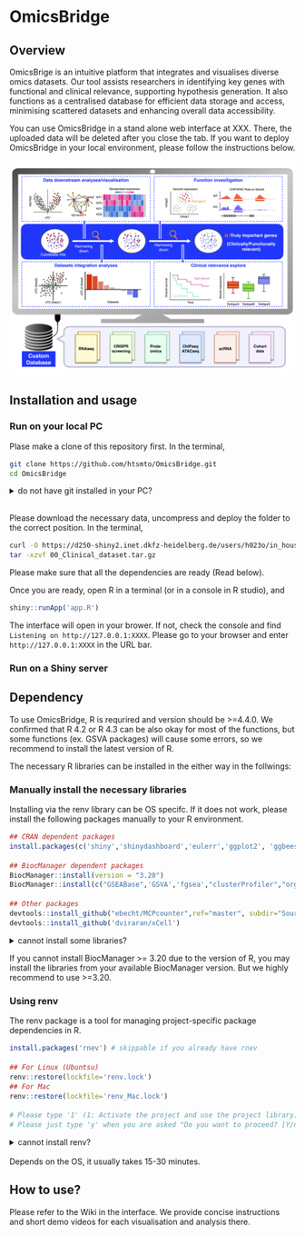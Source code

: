 # OmicsBridge

## Overview

OmicsBrige is an intuitive platform that integrates and visualises diverse omics datasets. Our tool assists researchers in identifying key genes with functional and clinical relevance, supporting hypothesis generation. It also functions as a centralised database for efficient data storage and access, minimising scattered datasets and enhancing overall data accessibility.


You can use OmicsBridge in a stand alone web interface at XXX.
There, the uploaded data will be deleted after you close the tab.
If you want to deploy OmicsBridge in your local environment, please follow the instructions below.

![Interface overview](www/interface_overview.png)

## Installation and usage

### Run on your local PC

Plase make a clone of this repository first. In the terminal,

```bash
git clone https://github.com/htsmto/OmicsBridge.git
cd OmicsBridge
```

<details>
<summary> do not have git installed in your PC?</summary>

> Please go to 'Code' > 'Download ZIP' on teh top right of this page, and you will get 'OmicsBridge-main.zip'. Please place this file in your desired folder and uncompress.

</details>
<br>

Please download the necessary data, uncompress and deploy the folder to the correct position. In the terminal,
```bash
curl -O https://d250-shiny2.inet.dkfz-heidelberg.de/users/h023o/in_house_screening/00_Clinical_dataset.tar.gz
tar -xzvf 00_Clinical_dataset.tar.gz 
```

Please make sure that all the dependencies are ready (Read below). 
<p>

Once you are ready, open R in a terminal (or in a console in R studio), and

```R
shiny::runApp('app.R')
```

The interface will open in your brower.
If not, check the console and find `Listening on http://127.0.0.1:XXXX`. Please go to your browser and enter `http://127.0.0.1:XXXX` in the URL bar.

### Run on a Shiny server


## Dependency

To use OmicsBridge, R is requrired and version should be >=4.4.0. We confirmed that R 4.2 or R 4.3 can be also okay for most of the functions, but some functions (ex. GSVA packages) will cause some errors, so we recommend to install the latest version of R.

The necessary R libraries can be installed in the either way in the follwings:

### Manually install the necessary libraries

Installing via the renv library can be OS specifc. If it does not work, please install the following packages manually to your R environment.

```R
## CRAN dependent packages
install.packages(c('shiny','shinydashboard','eulerr','ggplot2', 'ggbeeswarm','patchwork','igraph','tidyr','dplyr','DT','ggrepel','tibble','forcats', 'colourpicker', 'devtools','stringr', 'Cairo', 'Seurat', 'reshape2', 'cowplot', 'survival', 'survminer',"BiocManager", 'visNetwork'))

## BiocManager dependent packages
BiocManager::install(version = "3.20")
BiocManager::install(c("GSEABase",'GSVA','fgsea',"clusterProfiler","org.Hs.eg.db","org.Mm.eg.db","decoupleR","igvShiny","GenomicAlignments", "AUCell"))

## Other packages
devtools::install_github("ebecht/MCPcounter",ref="master", subdir="Source")
devtools::install_github('dviraran/xCell')

```

<details>
<summary> cannot install some libraries?</summary>

> Please install the library one by one, not all in once. If you are a Mac user, installing [XQuartz](https://www.xquartz.org/) can solve the problem.

</details>



If you cannot install BiocManager >= 3.20 due to the version of R, you may install the libraries from your available BiocManager version. But we highly recommend to use >=3.20.


### Using renv

The renv package is a tool for managing project-specific package dependencies in R.

```R
install.packages('rnev') # skippable if you already have rnev

## For Linux (Ubuntsu)
renv::restore(lockfile='renv.lock')
## For Mac
renv::restore(lockfile='renv_Mac.lock')

# Please type '1' (1: Activate the project and use the project library) when you are asked "How would you like to proceed?"
# Please just type 'y' when you are asked "Do you want to proceed? [Y/n]:"


```

<details>
<summary> cannot install renv?</summary>

> If you are a Mac user, downloading Xcode (or upgrating it) via app store and XQuartz from [here](https://www.xquartz.org/) may solve this problem.

</details>

<br>
Depends on the OS, it usually takes 15-30 minutes.

## How to use?

Please refer to the Wiki in the interface. We provide concise instructions and short demo videos for each visualisation and analysis there.